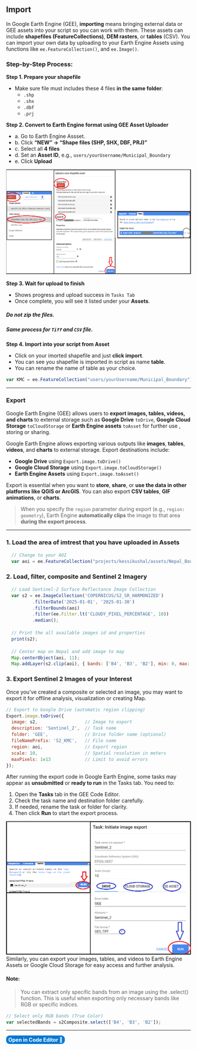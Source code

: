 ## **Import**
In Google Earth Engine (GEE), **importing** means bringing external data or GEE assets into your script so you can work with them. These assets can include **shapefiles (FeatureCollections)**,  **DEM rasters**, or **tables** (CSV). You can import your own data by uploading to your Earth Engine Assets using functions like `ee.FeatureCollection()`, and `ee.Image()`.

### **Step-by-Step Process:**

**Step 1. Prepare your shapefile**
* Make sure file must includes these 4 files **in the same folder**:
   * `.shp`
   * `.shx`
   * `.dbf`
   * `.prj`

**Step 2. Convert to Earth Engine format using GEE Asset Uploader**
* a. Go to Earth Engine Assset.
* b. Click **“NEW” → “Shape files (SHP, SHX, DBF, PRJ)”**
* c. Select all **4 files**
* d. Set an **Asset ID**, e.g., `users/yourUsername/Municipal_Boundary`
* e. Click **Upload**

<img src="../../images/basic/import.png">

**Step 3. Wait for upload to finish**
* Shows progress and upload success in `Tasks Tab`
* Once complete, you will see it listed under your **Assets**.

 ##### Do **not zip** the files.
 ##### Same process for `Tiff` and `CSV` file.

**Step 4. Import into your script from Asset**
* Click on your imorted shapefile and just **click import**.
* You can see you shapefile is imported in script as name **table**.
* You can rename the name of table as your choice.
```js
var KMC = ee.FeatureCollection("users/yourUsername/Municipal_Boundary");
   ```

---

### **Export**
Google Earth Engine (GEE) allows users to **export images, tables, videos, and charts** to external storage such as **Google Drive** `toDrive`, **Google Cloud Storage** `toCloudStorage` or **Earth Engine assets** `toAsset` for further use , storing or sharing.


Google Earth Engine allows exporting various outputs like **images**, **tables**, **videos**, and **charts** to external storage. Export destinations include:

* **Google Drive** using `Export.image.toDrive()`
* **Google Cloud Storage** using `Export.image.toCloudStorage()`
* **Earth Engine Assets** using `Export.image.toAsset()`

Export is essential when you want to **store**, **share**, or **use the data in other platforms like QGIS or ArcGIS**. You can also export **CSV tables**, **GIF animations**, or **charts**.


> When you specify the `region` parameter during export (e.g., `region: geometry`), Earth Engine **automatically clips** the image to that area **during the export process**. 

---
### 1. Load the area of imtrest that you have uploaded in Assets
```js
  // Change to your AOI
  var aoi = ee.FeatureCollection("projects/kessikushal/assets/Nepal_Boundary/Municipal_Boundary");
```

### 2. Load, filter, composite and Sentinel 2 Imagery
```js
  // Load Sentinel-2 Surface Reflectance Image Collection
  var s2 = ee.ImageCollection('COPERNICUS/S2_SR_HARMONIZED')
          .filterDate('2025-01-01', '2025-01-30')
          .filterBounds(aoi)
          .filter(ee.Filter.lt('CLOUDY_PIXEL_PERCENTAGE', 10))
          .median();

  // Print the all available images id and properties
  print(s2);

  // Center map on Nepal and add image to map
  Map.centerObject(aoi, 11);
  Map.addLayer(s2.clip(aoi), { bands: ['B4', 'B3', 'B2'], min: 0, max: 3000 }, 'S2 KMC');
```

### 3. Export Sentinel 2 Images of your Interest
Once you’ve created a composite or selected an image, you may want to export it for offline analysis, visualization or creating Map. 
```js
// Export to Google Drive (automatic region clipping)
Export.image.toDrive({
  image: s2,                  // Image to export
  description: 'Sentinel_2',  // Task name
  folder: 'GEE',              // Drive folder name (optional)
  fileNamePrefix: 'S2_KMC',   // File name
  region: aoi,                // Export region
  scale: 10,                  // Spatial resolution in meters
  maxPixels: 1e13             // Limit to avoid errors
});
```
After running the export code in Google Earth Engine, some tasks may appear as **unsubmitted** or **ready to run** in the Tasks tab. You need to:
  1. Open the **Tasks** tab in the GEE Code Editor.
  2. Check the task name and destination folder carefully.
  3. If needed, rename the task or folder for clarity.
  4. Then click **Run** to start the export process.
<img src="../../images/basic/export.png">
Similarly, you can export your images, tables, and videos to Earth Engine Assets or Google Cloud Storage for easy access and further analysis.

#### Note:
> You can extract only specific bands from an image using the .select() function. This is useful when exporting only necessary bands like RGB or specific indices.
```js
// Select only RGB bands (True Color)
var selectedBands = s2Composite.select(['B4', 'B3', 'B2']);
```

---
<a href="https://code.earthengine.google.com/59a4afa21c0ec593411278e96057edf6?noload=true" target="_blank" style="display: inline-block; padding: 3px 6px; background-color: #0078d4; color: white; text-decoration: none; border-radius: 9px; font-weight: bold;">
  Open in Code Editor 🔗
</a>